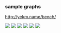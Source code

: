 ### sample graphs
http://yekm.name/bench/

![](http://yekm.name/bench/task0_alg0.data.svg)
![](http://yekm.name/bench/task0_alg1.data.svg)
![](http://yekm.name/bench/task0_alg2.data.svg)
![](http://yekm.name/bench/task0_alg3.data.svg)
![](http://yekm.name/bench/task0_alg4.data.svg)
![](http://yekm.name/bench/allinone_task0.svg)
